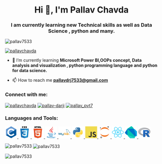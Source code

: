 <h1 align="center">Hi 👋, I'm Pallav Chavda</h1>
<h3 align="center">I am currently learning new Technical skills as well as Data Science , python and many.</h3>


<p align="left"> <img src="https://komarev.com/ghpvc/?username=pallav7533&label=Profile%20views&color=0e75b6&style=flat" alt="pallav7533" /> </p>

<p align="left"> <a href="https://twitter.com/pallavchavda" target="blank"><img src="https://img.shields.io/twitter/follow/pallavchavda?logo=twitter&style=for-the-badge" alt="pallavchavda" /></a> </p>

- 🌱 I’m currently learning **Microsoft Power BI,OOPs concept, Data analysis and visualization , python programming language and python for data science.**

- 📫 How to reach me **pallavdrj7533@gmail.com**

<h3 align="left">Connect with me:</h3>
<p align="left">
<a href="https://twitter.com/pallavchavda" target="blank"><img align="center" src="https://raw.githubusercontent.com/rahuldkjain/github-profile-readme-generator/master/src/images/icons/Social/twitter.svg" alt="pallavchavda" height="30" width="40" /></a>
<a href="https://linkedin.com/in/pallav-darji" target="blank"><img align="center" src="https://raw.githubusercontent.com/rahuldkjain/github-profile-readme-generator/master/src/images/icons/Social/linked-in-alt.svg" alt="pallav-darji" height="30" width="40" /></a>
<a href="https://instagram.com/pallav_pvt7" target="blank"><img align="center" src="https://raw.githubusercontent.com/rahuldkjain/github-profile-readme-generator/master/src/images/icons/Social/instagram.svg" alt="pallav_pvt7" height="30" width="40" /></a>
</p>

<h3 align="left">Languages and Tools:</h3>
<p align="left"> <a href="https://www.cprogramming.com/" target="_blank" rel="noreferrer"> <img src="https://raw.githubusercontent.com/devicons/devicon/master/icons/c/c-original.svg" alt="c" width="40" height="40"/> </a> 
 <a href="https://www.w3schools.com/css/" target="_blank" rel="noreferrer"> <img src="https://raw.githubusercontent.com/devicons/devicon/master/icons/css3/css3-original-wordmark.svg" alt="css3" width="40" height="40"/> </a>
 <a href="https://www.w3.org/html/" target="_blank" rel="noreferrer"> <img src="https://raw.githubusercontent.com/devicons/devicon/master/icons/html5/html5-original-wordmark.svg" alt="html5" width="40" height="40"/> </a> 
  <a href="https://www.java.com" target="_blank" rel="noreferrer"> <img src="https://raw.githubusercontent.com/devicons/devicon/master/icons/java/java-original.svg" alt="java" width="40" height="40"/> </a>
 <a href="https://www.mysql.com/" target="_blank" rel="noreferrer"> <img src="https://raw.githubusercontent.com/devicons/devicon/master/icons/mysql/mysql-original-wordmark.svg" alt="mysql" width="40" height="40"/> </a> 
  <a href="https://www.python.org" target="_blank" rel="noreferrer"> <img src="https://raw.githubusercontent.com/devicons/devicon/master/icons/python/python-original.svg" alt="python" width="40" height="40"/> </a>
 <a href="https://www.javascript.com/" target="_blank" rel="noreferrer"> <img src="https://raw.githubusercontent.com/devicons/devicon/master/icons/javascript/javascript-original.svg" alt="javascript" width="40" height="40"/> </a><a href="https://jupyter.org/" target="_blank" rel="noreferrer"> <img src="https://raw.githubusercontent.com/devicons/devicon/master/icons/jupyter/jupyter-original.svg" alt="jupyter" width="40" height="40"/> </a>
 <a href="https://react.dev/" target="_blank" rel="noreferrer"> <img src="https://raw.githubusercontent.com/devicons/devicon/master/icons/react/react-original.svg" alt="react" width="40" height="40"/> </a>
 <a href="https://dart.dev/" target="_blank" rel="noreferrer"> <img src="https://raw.githubusercontent.com/devicons/devicon/master/icons/dart/dart-original.svg" alt="dart" width="40" height="40"/> </a> 
 <a href="https://www.r-project.org/" target="_blank" rel="noreferrer"> <img src="https://raw.githubusercontent.com/devicons/devicon/master/icons/r/r-original.svg" alt="r" width="40" height="40"/> </a> 

    


</p>

<p><img align="left" src="https://github-readme-stats.vercel.app/api/top-langs?username=pallav7533&show_icons=true&locale=en&layout=compact" alt="pallav7533" /></p>

<p>&nbsp;<img align="center" src="https://github-readme-stats.vercel.app/api?username=pallav7533&show_icons=true&locale=en" alt="pallav7533" /></p>

<p><img align="center" src="https://github-readme-streak-stats.herokuapp.com/?user=pallav7533&" alt="pallav7533" /></p>

 
